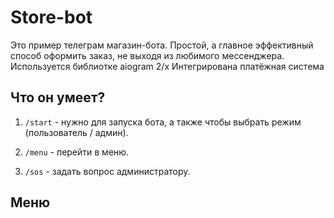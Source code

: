 # Store-bot

Это пример телеграм магазин-бота. Простой, а главное эффективный способ оформить заказ, не выходя из любимого мессенджера.
Используется библиотке aiogram 2/x
Интегрирована платёжная система 

## Что он умеет?

1. `/start` - нужно для запуска бота, а также чтобы выбрать режим (пользователь / админ). 

2. `/menu` - перейти в меню. 

3. `/sos` - задать вопрос администратору.

## Меню
 